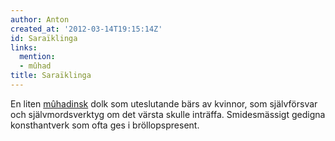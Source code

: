 ```yaml
---
author: Anton
created_at: '2012-03-14T19:15:14Z'
id: Saraïklinga
links:
  mention:
  - mûhad
title: Saraïklinga
---
```


En liten [mûhadinsk] dolk som uteslutande bärs av kvinnor, som självförsvar och självmordsverktyg om
det värsta skulle inträffa. Smidesmässigt gedigna konsthantverk som ofta ges i bröllopspresent.

  [mûhadinsk]: mûhad
